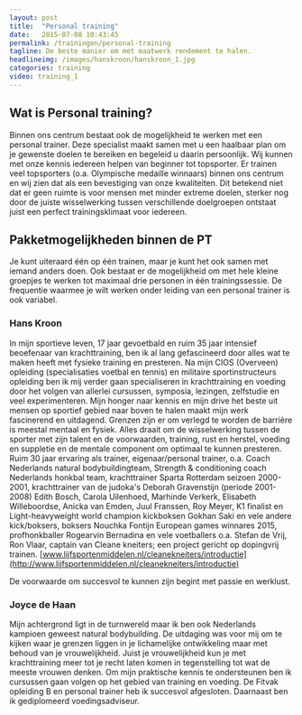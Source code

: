 ```yaml
---
layout: post
title:  "Personal training"
date:   2015-07-08 10:43:45
permalink: /trainingen/personal-training
tagline: De beste manier om met maatwerk rendement te halen.
headlineimg: /images/hanskroon/hanskroon_1.jpg
categories: training
video: training_1
---
```

## Wat is Personal training?
Binnen ons centrum bestaat ook de mogelijkheid te werken met een personal trainer. Deze specialist maakt samen met u een haalbaar plan om je gewenste doelen te bereiken en begeleid u daarin persoonlijk. Wij kunnen met onze kennis iedereen helpen van beginner tot topsporter. Er trainen veel topsporters (o.a. Olympische medaille winnaars) binnen ons centrum en wij zien dat als een bevestiging van onze kwaliteiten. Dit betekend niet dat er geen ruimte is voor mensen met minder extreme doelen, sterker nog door de juiste wisselwerking tussen verschillende doelgroepen ontstaat juist een perfect trainingsklimaat voor iedereen.

## Pakketmogelijkheden binnen de PT
Je kunt uiteraard één op één trainen, maar je kunt het ook samen met iemand anders doen. Ook bestaat er de mogelijkheid om met hele kleine groepjes te werken tot maximaal drie personen in één trainingssessie. De frequentie waarmee je wilt werken onder leiding van een personal trainer is ook variabel. 

### Hans Kroon
 In mijn sportieve leven, 17 jaar gevoetbald en ruim 35 jaar intensief beoefenaar van krachttraining, ben ik al lang gefascineerd door alles wat te maken heeft met fysieke training en presteren. Na mijn CIOS (Overveen) opleiding (specialisaties voetbal en tennis) en militaire sportinstructeurs opleiding ben ik mij verder gaan specialiseren in krachttraining en voeding door het volgen van allerlei cursussen, symposia, lezingen, zelfstudie en veel experimenteren. Mijn honger naar kennis en mijn drive het beste uit mensen op sportief gebied naar boven te halen maakt mijn werk fascinerend en uitdagend. Grenzen zijn er om verlegd te worden de barrière is meestal mentaal en fysiek. Alles draait om de wisselwerking tussen de sporter met zijn talent en de voorwaarden, training, rust en herstel, voeding en suppletie en de mentale component om optimaal te kunnen presteren. Ruim 30 jaar ervaring als trainer, eigenaar/personal trainer, o.a. Coach Nederlands natural bodybuildingteam, Strength & conditioning coach Nederlands honkbal team, krachttrainer Sparta Rotterdam seizoen 2000-2001, krachttrainer van de judoka's Deborah Gravenstijn (periode 2001-2008) Edith Bosch, Carola Uilenhoed, Marhinde Verkerk, Elisabeth Willeboordse, Anicka van Emden, Juul Franssen, Roy Meyer, K1 finalist en Light-heavyweight world champion kickboksen Gokhan Saki en vele andere kick/boksers, boksers Nouchka Fontijn European games winnares 2015, profhonkballer Rogearvin Bernadina en vele voetballers o.a. Stefan de Vrij, Ron Vlaar, captain van Cleane kneiters; een project gericht op dopingvrij trainen. [www.lijfsportenmiddelen.nl/cleanekneiters/introductie](http://www.lijfsportenmiddelen.nl/cleanekneiters/introductie)


 De voorwaarde om succesvol te kunnen zijn begint met passie en werklust. 
 
### Joyce de Haan
 Mijn achtergrond ligt in de turnwereld maar ik ben ook Nederlands kampioen geweest natural bodybuilding. De uitdaging was voor mij om te kijken waar je grenzen liggen in je lichamelijke ontwikkeling maar met behoud van je vrouwelijkheid. Juist je vrouwelijkheid kun je met krachttraining meer tot je recht laten komen in tegenstelling tot wat de meeste vrouwen denken. 
 Om mijn praktische kennis te ondersteunen ben ik cursussen gaan volgen op het gebied van training en voeding. De Fitvak opleiding B en personal trainer heb ik succesvol afgesloten. Daarnaast ben ik gediplomeerd voedingsadviseur.
 


